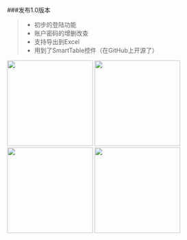 ###发布1.0版本
> * 初步的登陆功能
> * 账户密码的增删改查
> * 支持导出到Excel
> * 用到了SmartTable控件（在GitHub上开源了）

<img src="https://github.com/weiyu199202/LocalAccount/blob/master/screenshort/1.jpg" width="200">
<img src="https://github.com/weiyu199202/LocalAccount/blob/master/screenshort/2.jpg" width="200">
<img src="https://github.com/weiyu199202/LocalAccount/blob/master/screenshort/3.jpg" width="200">
<img src="https://github.com/weiyu199202/LocalAccount/blob/master/screenshort/4.jpg" width="200">
